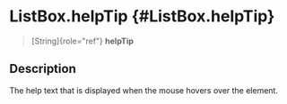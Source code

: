 ListBox.helpTip {#ListBox.helpTip}
===============

> [String]{role="ref"} **helpTip**

Description
-----------

The help text that is displayed when the mouse hovers over the element.
